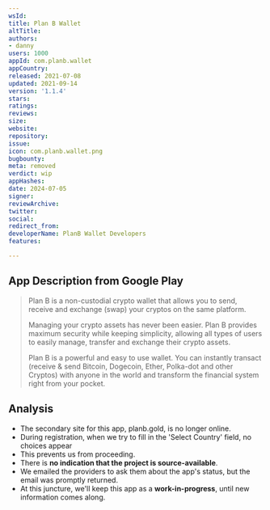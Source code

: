 ```yaml
---
wsId: 
title: Plan B Wallet
altTitle: 
authors:
- danny
users: 1000
appId: com.planb.wallet
appCountry: 
released: 2021-07-08
updated: 2021-09-14
version: '1.1.4'
stars: 
ratings: 
reviews: 
size: 
website: 
repository: 
issue: 
icon: com.planb.wallet.png
bugbounty: 
meta: removed
verdict: wip
appHashes: 
date: 2024-07-05
signer: 
reviewArchive: 
twitter: 
social: 
redirect_from: 
developerName: PlanB Wallet Developers
features: 

---
```


## App Description from Google Play 

> Plan B is a non-custodial crypto wallet that allows you to send, receive and exchange (swap) your cryptos on the same platform.
>
> Managing your crypto assets has never been easier. Plan B provides maximum security while keeping simplicity, allowing all types of users to easily manage, transfer and exchange their crypto assets.
>
> Plan B is a powerful and easy to use wallet. You can instantly transact (receive & send Bitcoin, Dogecoin, Ether, Polka-dot and other Cryptos) with anyone in the world and transform the financial system right from your pocket.

## Analysis 

- The secondary site for this app, planb.gold, is no longer online.
- During registration, when we try to fill in the 'Select Country' field, no choices appear 
- This prevents us from proceeding. 
- There is **no indication that the project is source-available**. 
- We emailed the providers to ask them about the app's status, but the email was promptly returned.
- At this juncture, we'll keep this app as a **work-in-progress**, until new information comes along.